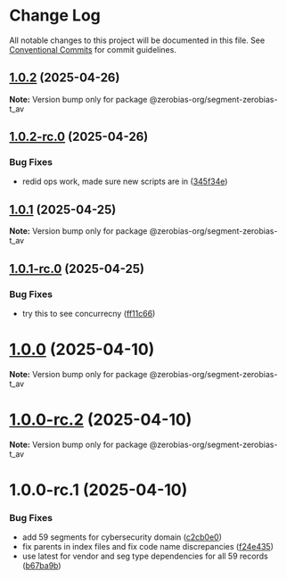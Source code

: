 # Change Log

All notable changes to this project will be documented in this file.
See [Conventional Commits](https://conventionalcommits.org) for commit guidelines.

## [1.0.2](https://github.com/zerobias-org/segment/compare/@zerobias-org/segment-zerobias-t_av@1.0.2-rc.0...@zerobias-org/segment-zerobias-t_av@1.0.2) (2025-04-26)

**Note:** Version bump only for package @zerobias-org/segment-zerobias-t_av





## [1.0.2-rc.0](https://github.com/zerobias-org/segment/compare/@zerobias-org/segment-zerobias-t_av@1.0.1...@zerobias-org/segment-zerobias-t_av@1.0.2-rc.0) (2025-04-26)


### Bug Fixes

* redid ops work, made sure new scripts are in ([345f34e](https://github.com/zerobias-org/segment/commit/345f34ec926029dc141943b3e321676adb4a2888))





## [1.0.1](https://github.com/zerobias-org/segment/compare/@zerobias-org/segment-zerobias-t_av@1.0.1-rc.0...@zerobias-org/segment-zerobias-t_av@1.0.1) (2025-04-25)

**Note:** Version bump only for package @zerobias-org/segment-zerobias-t_av





## [1.0.1-rc.0](https://github.com/zerobias-org/segment/compare/@zerobias-org/segment-zerobias-t_av@1.0.0...@zerobias-org/segment-zerobias-t_av@1.0.1-rc.0) (2025-04-25)


### Bug Fixes

* try this to see concurrecny ([ff11c66](https://github.com/zerobias-org/segment/commit/ff11c66d67cb9f185098fd640d4139178d29ae22))





# [1.0.0](https://github.com/zerobias-org/segment/compare/@zerobias-org/segment-zerobias-t_av@1.0.0-rc.2...@zerobias-org/segment-zerobias-t_av@1.0.0) (2025-04-10)

**Note:** Version bump only for package @zerobias-org/segment-zerobias-t_av





# [1.0.0-rc.2](https://github.com/zerobias-org/segment/compare/@zerobias-org/segment-zerobias-t_av@1.0.0-rc.1...@zerobias-org/segment-zerobias-t_av@1.0.0-rc.2) (2025-04-10)

**Note:** Version bump only for package @zerobias-org/segment-zerobias-t_av





# 1.0.0-rc.1 (2025-04-10)


### Bug Fixes

* add 59 segments for cybersecurity domain ([c2cb0e0](https://github.com/zerobias-org/segment/commit/c2cb0e0c1f1eabb51d7f5a6ae6db98c1516fcdbe))
* fix parents in index files and fix code name discrepancies ([f24e435](https://github.com/zerobias-org/segment/commit/f24e4352453caaa05074cc6bb66ee8ed21a4f11d))
* use latest for vendor and seg type dependencies for all 59 records ([b67ba9b](https://github.com/zerobias-org/segment/commit/b67ba9bed7a90fad3b084161ebc603b5b35214b8))

